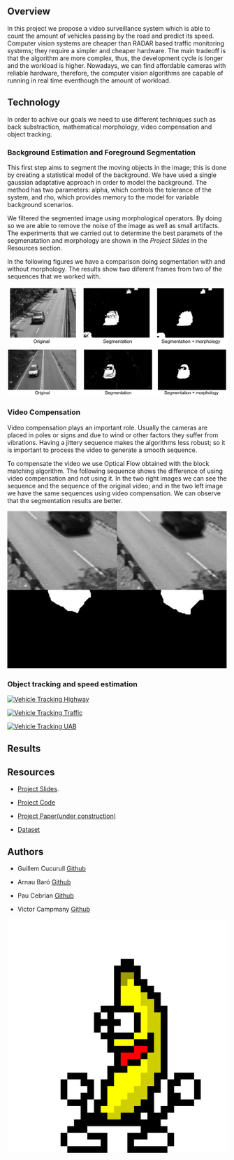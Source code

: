 ## Overview
In this project we propose a video surveillance system which is able to count the amount of vehicles passing by the road and predict its speed. Computer vision systems are cheaper than RADAR based traffic monitoring systems; they require a simpler and cheaper hardware. The main tradeoff is that the algorithm are more complex, thus, the development cycle is longer and the workload is higher. Nowadays, we can find affordable cameras with reliable hardware, therefore, the computer vision algorithms are capable of running in real time eventhough the amount of workload.

## Technology
In order to achive our goals we need to use different techniques such as back substraction, mathematical morphology, video compensation and object tracking.

### Background Estimation and Foreground Segmentation
This first step aims to segment the moving objects in the image; this is done by creating a statistical model of the background. We have used a single gaussian adaptative approach in order to model the background. The method has two parameters: alpha, which controls the tolerance of the system, and rho, which provides memory to the model for variable background scenarios. 

We filtered the segmented image using morphological operators. By doing so we are able to remove the noise of the image as well as small artifacts. The experiments that we carried out to determine the best paramets of the segmenatation and morphology are shown in the *Project Slides* in the Resources section.

In the following figures we have a comparison doing segmentation with and without morphology. The results show two diferent frames from two of the sequences that we worked with. 


<img src="images/comparison_morpho.png" alt="hi" class="inline"/>

<img src="images/uabseg_comparison.png" alt="hi" class="inline"/>

### Video Compensation
Video compensation plays an important role. Usually the cameras are placed in poles or signs and due to wind or other factors they suffer from vibrations. Having a jittery sequence makes the algorithms less robust; so it is important to process the video to generate a smooth sequence.

To compensate the video we use Optical Flow obtained with the block matching algorithm. The following sequence shows the difference of using video compensation and not using it. In  the two right images we can see the sequence and the sequence of the original video; and in the two left image we have the same sequences using video compensation. We can observe that the segmentation results are better.

<img src="images/compare_compensation.gif" alt="hi" class="inline"/>

### Object tracking and speed estimation

[![Vehicle Tracking Highway](https://www.youtube.com/watch?v=-3E01X6paSo)](https://www.youtube.com/watch?v=-3E01X6paSo)

[![Vehicle Tracking Traffic](https://www.youtube.com/watch?v=fXpIVU2_rl0)](https://www.youtube.com/watch?v=fXpIVU2_rl0)

[![Vehicle Tracking UAB](https://www.youtube.com/watch?v=8Q21Hjj9Gsk)](https://www.youtube.com/watch?v=8Q21Hjj9Gsk)

## Results


## Resources
* [Project Slides](https://docs.google.com/presentation/d/1YJnj8e_IcnCdWf5vRDw2Jt1kaXgdwhmclmG2308rm10/edit#slide=id.g20d2e7dda2_0_134).

* [Project Code](https://github.com/mcv-m4-video/mcv-m4-2017-team6)

* [Project Paper(under construction)]()

* [Dataset](http://www.changedetection.net/)

## Authors
* Guillem Cucurull [Github](https://github.com/gcucurull)

* Arnau Baró [Github](https://github.com/arbamas)

* Pau Cebrian [Github](https://github.com/paucebr)

* Victor Campmany [Github](https://github.com/vcampmany)



<img src="images/uno.gif" alt="hi" class="inline"/>
